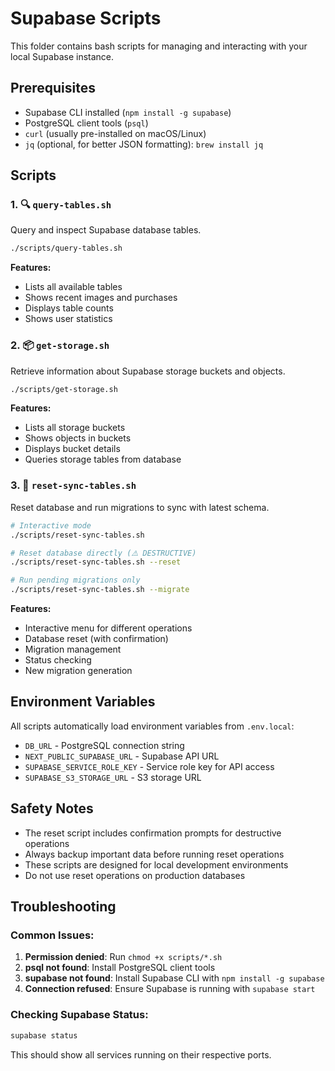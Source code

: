 # Supabase Scripts

This folder contains bash scripts for managing and interacting with your local Supabase instance.

## Prerequisites

- Supabase CLI installed (`npm install -g supabase`)
- PostgreSQL client tools (`psql`)
- `curl` (usually pre-installed on macOS/Linux)
- `jq` (optional, for better JSON formatting): `brew install jq`

## Scripts

### 1. 🔍 `query-tables.sh`

Query and inspect Supabase database tables.

```bash
./scripts/query-tables.sh
```

**Features:**

- Lists all available tables
- Shows recent images and purchases
- Displays table counts
- Shows user statistics

### 2. 📦 `get-storage.sh`

Retrieve information about Supabase storage buckets and objects.

```bash
./scripts/get-storage.sh
```

**Features:**

- Lists all storage buckets
- Shows objects in buckets
- Displays bucket details
- Queries storage tables from database

### 3. 🔄 `reset-sync-tables.sh`

Reset database and run migrations to sync with latest schema.

```bash
# Interactive mode
./scripts/reset-sync-tables.sh

# Reset database directly (⚠️ DESTRUCTIVE)
./scripts/reset-sync-tables.sh --reset

# Run pending migrations only
./scripts/reset-sync-tables.sh --migrate
```

**Features:**

- Interactive menu for different operations
- Database reset (with confirmation)
- Migration management
- Status checking
- New migration generation

## Environment Variables

All scripts automatically load environment variables from `.env.local`:

- `DB_URL` - PostgreSQL connection string
- `NEXT_PUBLIC_SUPABASE_URL` - Supabase API URL
- `SUPABASE_SERVICE_ROLE_KEY` - Service role key for API access
- `SUPABASE_S3_STORAGE_URL` - S3 storage URL

## Safety Notes

- The reset script includes confirmation prompts for destructive operations
- Always backup important data before running reset operations
- These scripts are designed for local development environments
- Do not use reset operations on production databases

## Troubleshooting

### Common Issues:

1. **Permission denied**: Run `chmod +x scripts/*.sh`
2. **psql not found**: Install PostgreSQL client tools
3. **supabase not found**: Install Supabase CLI with `npm install -g supabase`
4. **Connection refused**: Ensure Supabase is running with `supabase start`

### Checking Supabase Status:

```bash
supabase status
```

This should show all services running on their respective ports.
